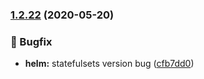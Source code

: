 ### [1.2.22](https://github.com/Cogility/cogynt-workstation-ingest/compare/v1.2.21...v1.2.22) (2020-05-20)


### :bug: Bugfix

* **helm:** statefulsets version bug ([cfb7dd0](https://github.com/Cogility/cogynt-workstation-ingest/commit/cfb7dd01422c120bd1616ee8c2232f45aee71522))

